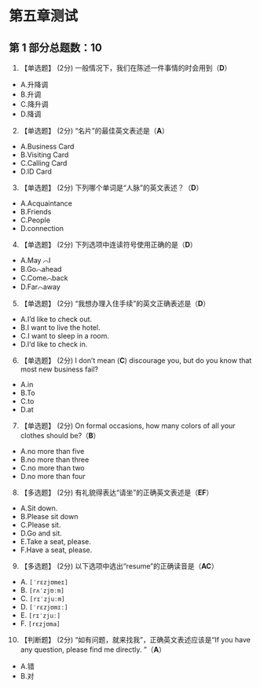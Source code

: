 # 第五章测试

## 第 1 部分总题数：10

1. 【单选题】 (2分)
一般情况下，我们在陈述一件事情的时会用到（**D**）

- A.升降调
- B.升调
- C.降升调
- D.降调

2. 【单选题】 (2分)
“名片”的最佳英文表述是（**A**）

- A.Business Card
- B.Visiting Card
- C.Calling Card
- D.ID Card

3. 【单选题】 (2分)
下列哪个单词是“人脉”的英文表述？（**D**）

- A.Acquaintance
- B.Friends
- C.People
- D.connection

4. 【单选题】 (2分)
下列选项中连读符号使用正确的是（**D**）

- A.May ⌒I
- B.Go⌒ahead
- C.Come⌒back
- D.Far⌒away

5. 【单选题】 (2分)
“我想办理入住手续”的英文正确表述是（**D**）

- A.I’d like to check out.
- B.I want to live the hotel.
- C.I want to sleep in a room.
- D.I‘d like to check in.

6. 【单选题】 (2分)
I don’t mean (**C**) discourage you, but do you know that most new business fail?

- A.in
- B.To
- C.to
- D.at

7. 【单选题】 (2分)
On formal occasions, how many colors of all your clothes should be?（**B**）

- A.no more than five
- B.no more than three
- C.no more than two
- D.no more than four

8. 【多选题】 (2分)
有礼貌得表达“请坐”的正确英文表述是（**EF**）

- A.Sit down.
- B.Please sit down
- C.Please sit.
- D.Go and sit.
- E.Take a seat, please.
- F.Have a seat, please.

9. 【多选题】 (2分)
以下选项中选出“resume”的正确读音是（**AC**）

- A. `[ˈrɛzjʊmeɪ]`
- B. `[rʌˈzjʊːm]`
- C. `[rɪˈzjuːm]`
- D. `[ˈrɛzjʊmɪː]`
- E. `[rɪˈzjuː]`
- F. `[rɛzjʊma]`

10. 【判断题】 (2分)
“如有问题，就来找我”，正确英文表述应该是“If you have any question, please find me directly. ”（**A**）

- A.错
- B.对
